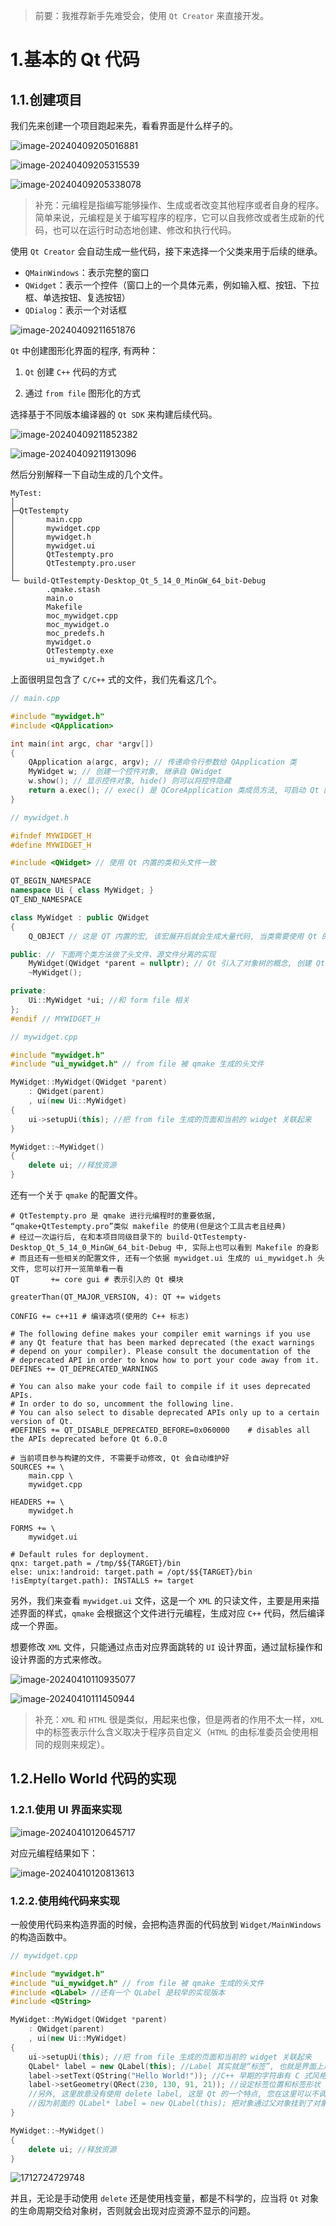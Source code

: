 >   前要：我推荐新手先难受会，使用 `Qt Creator` 来直接开发。

# 1.基本的 Qt 代码

## 1.1.创建项目

我们先来创建一个项目跑起来先，看看界面是什么样子的。

![image-20240409205016881](./assets/image-20240409205016881.png)

![image-20240409205315539](./assets/image-20240409205315539.png)

![image-20240409205338078](./assets/image-20240409205338078.png)

>   补充：元编程是指编写能够操作、生成或者改变其他程序或者自身的程序。简单来说，元编程是关于编写程序的程序，它可以自我修改或者生成新的代码，也可以在运行时动态地创建、修改和执行代码。



使用 `Qt Creator` 会自动生成一些代码，接下来选择一个父类来用于后续的继承。

-   `QMainWindows`：表示完整的窗口
-   `QWidget`：表示一个控件（窗口上的一个具体元素，例如输入框、按钮、下拉框、单选按钮、复选按钮）
-   `QDialog`：表示一个对话框

![image-20240409211651876](./assets/image-20240409211651876.png)

`Qt` 中创建图形化界面的程序, 有两种：

1.   `Qt` 创建 `C++` 代码的方式

2.   通过 `from file` 图形化的方式

选择基于不同版本编译器的 `Qt SDK` 来构建后续代码。

![image-20240409211852382](./assets/image-20240409211852382.png)

![image-20240409211913096](./assets/image-20240409211913096.png)

然后分别解释一下自动生成的几个文件。

```shell
MyTest:
│
├─QtTestempty
│       main.cpp
│       mywidget.cpp
│       mywidget.h
│       mywidget.ui
│       QtTestempty.pro
│       QtTestempty.pro.user
│
└─ build-QtTestempty-Desktop_Qt_5_14_0_MinGW_64_bit-Debug
        .qmake.stash
        main.o
        Makefile
        moc_mywidget.cpp
        moc_mywidget.o
        moc_predefs.h
        mywidget.o
        QtTestempty.exe
        ui_mywidget.h
```

上面很明显包含了 `C/C++` 式的文件，我们先看这几个。

```cpp
// main.cpp

#include "mywidget.h"
#include <QApplication>

int main(int argc, char *argv[])
{
    QApplication a(argc, argv); // 传递命令行参数给 QApplication 类
    MyWidget w; // 创建一个控件对象, 继承自 QWidget
    w.show(); // 显示控件对象, hide() 则可以将控件隐藏
    return a.exec(); // exec() 是 QCoreApplication 类成员方法, 可启动 Qt 的事件循环, 和 Linux 中的 exec 进程替换没有关系
}

```

```cpp
// mywidget.h

#ifndef MYWIDGET_H
#define MYWIDGET_H

#include <QWidget> // 使用 Qt 内置的类和头文件一致

QT_BEGIN_NAMESPACE
namespace Ui { class MyWidget; }
QT_END_NAMESPACE

class MyWidget : public QWidget
{
    Q_OBJECT // 这是 QT 内置的宏, 该宏展开后就会生成大量代码, 当类需要使用 Qt 的“信号”和“槽”机制的时候就要引入

public: // 下面两个类方法做了头文件、源文件分离的实现
    MyWidget(QWidget *parent = nullptr); // Qt 引入了对象树的概念, 创建 Qt 的对象, 就可以吧对象挂在对象树上(N叉树), 往上挂时需要指定父节点
    ~MyWidget();

private:
    Ui::MyWidget *ui; //和 form file 相关
};
#endif // MYWIDGET_H

```

```cpp
// mywidget.cpp

#include "mywidget.h"
#include "ui_mywidget.h" // from file 被 qmake 生成的头文件

MyWidget::MyWidget(QWidget *parent)
    : QWidget(parent)
    , ui(new Ui::MyWidget)
{
    ui->setupUi(this); //把 from file 生成的页面和当前的 widget 关联起来
}

MyWidget::~MyWidget()
{
    delete ui; //释放资源
}

```

还有一个关于 `qmake` 的配置文件。

```properties
# QtTestempty.pro 是 qmake 进行元编程时的重要依据, “qmake+QtTestempty.pro”类似 makefile 的使用(但是这个工具古老且经典)
# 经过一次运行后, 在和本项目同级目录下的 build-QtTestempty-Desktop_Qt_5_14_0_MinGW_64_bit-Debug 中, 实际上也可以看到 Makefile 的身影
# 而且还有一些相关的配置文件, 还有一个依据 mywidget.ui 生成的 ui_mywidget.h 头文件, 您可以打开一览简单看一看
QT       += core gui # 表示引入的 Qt 模块

greaterThan(QT_MAJOR_VERSION, 4): QT += widgets

CONFIG += c++11 # 编译选项(使用的 C++ 标志)

# The following define makes your compiler emit warnings if you use
# any Qt feature that has been marked deprecated (the exact warnings
# depend on your compiler). Please consult the documentation of the
# deprecated API in order to know how to port your code away from it.
DEFINES += QT_DEPRECATED_WARNINGS

# You can also make your code fail to compile if it uses deprecated APIs.
# In order to do so, uncomment the following line.
# You can also select to disable deprecated APIs only up to a certain version of Qt.
#DEFINES += QT_DISABLE_DEPRECATED_BEFORE=0x060000    # disables all the APIs deprecated before Qt 6.0.0

# 当前项目参与构建的文件, 不需要手动修改, Qt 会自动维护好
SOURCES += \
    main.cpp \
    mywidget.cpp

HEADERS += \
    mywidget.h

FORMS += \
    mywidget.ui

# Default rules for deployment.
qnx: target.path = /tmp/$${TARGET}/bin
else: unix:!android: target.path = /opt/$${TARGET}/bin
!isEmpty(target.path): INSTALLS += target

```

另外，我们来查看 `mywidget.ui` 文件，这是一个 `XML` 的只读文件，主要是用来描述界面的样式，`qmake` 会根据这个文件进行元编程，生成对应 `C++` 代码，然后编译成一个界面。

想要修改 `XML` 文件，只能通过点击对应界面跳转的 `UI` 设计界面，通过鼠标操作和设计界面的方式来修改。

![image-20240410110935077](./assets/image-20240410110935077.png)

![image-20240410111450944](./assets/image-20240410111450944.png)

>   补充：`XML` 和 `HTML` 很是类似，用起来也像，但是两者的作用不太一样，`XML` 中的标签表示什么含义取决于程序员自定义（`HTML` 的由标准委员会使用相同的规则来规定）。

## 1.2.Hello World 代码的实现

### 1.2.1.使用 UI 界面来实现

![image-20240410120645717](./assets/image-20240410120645717.png)

对应元编程结果如下：

![image-20240410120813613](./assets/image-20240410120813613.png)

### 1.2.2.使用纯代码来实现

一般使用代码来构造界面的时候，会把构造界面的代码放到 `Widget/MainWindows` 的构造函数中。

```cpp
// mywidget.cpp

#include "mywidget.h"
#include "ui_mywidget.h" // from file 被 qmake 生成的头文件
#include <QLabel> //还有一个 QLabel 是较早的实现版本
#include <QString>

MyWidget::MyWidget(QWidget *parent)
    : QWidget(parent)
    , ui(new Ui::MyWidget)
{
    ui->setupUi(this); //把 from file 生成的页面和当前的 widget 关联起来
    QLabel* label = new QLabel(this); //Label 其实就是“标签”, 也就是界面上用来显示的字符串, 并且指定父对象
    label->setText(QString("Hello World!")); //C++ 早期的字符串有 C 式风格字符串和混乱的 std::string, 因此就有了自己的基础类来支持字符串(QString)、动态数组(QVector)、链表(QList)、字典(QMap)...因此就有可能有两种解决方案, 不过很多情况都使用 Qt 自己的
    label->setGeometry(QRect(230, 130, 91, 21)); //设定标签位置和标签形状
    //另外, 这里故意没有使用 delete label, 这是 Qt 的一个特点, 您在这里可以不调用 delete
    //因为前面的 QLabel* label = new QLabel(this); 把对象通过父对象挂到了对象树上, 对象树可以把界面上的各种元素组织起来
}

MyWidget::~MyWidget()
{
    delete ui; //释放资源
}

```

![1712724729748](./assets/1712724729748.jpg)

并且，无论是手动使用 `delete` 还是使用栈变量，都是不科学的，应当将 `Qt` 对象的生命周期交给对象树，否则就会出现对应资源不显示的问题。
